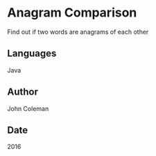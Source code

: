 Anagram Comparison
=========

Find out if two words are anagrams of each other

Languages
------
Java

Author
------
John Coleman

Date
------
2016